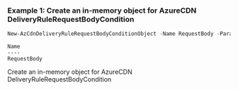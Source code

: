 ### Example 1: Create an in-memory object for AzureCDN DeliveryRuleRequestBodyCondition
```powershell
New-AzCdnDeliveryRuleRequestBodyConditionObject -Name RequestBody -ParameterOperator Equal -ParameterMatchValue test -ParameterNegateCondition $False -ParameterTransform Lowercase
```

```output
Name
----
RequestBody
```

Create an in-memory object for AzureCDN DeliveryRuleRequestBodyCondition



